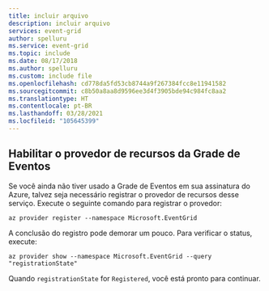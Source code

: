 ```yaml
---
title: incluir arquivo
description: incluir arquivo
services: event-grid
author: spelluru
ms.service: event-grid
ms.topic: include
ms.date: 08/17/2018
ms.author: spelluru
ms.custom: include file
ms.openlocfilehash: cd778da5fd53cb8744a9f267384fcc8e11941582
ms.sourcegitcommit: c8b50a8aa8d9596ee3d4f3905bde94c984fc8aa2
ms.translationtype: HT
ms.contentlocale: pt-BR
ms.lasthandoff: 03/28/2021
ms.locfileid: "105645399"
---
```

## <a name="enable-the-event-grid-resource-provider"></a>Habilitar o provedor de recursos da Grade de Eventos

Se você ainda não tiver usado a Grade de Eventos em sua assinatura do Azure, talvez seja necessário registrar o provedor de recursos desse serviço. Execute o seguinte comando para registrar o provedor:

```azurecli-interactive
az provider register --namespace Microsoft.EventGrid
```

A conclusão do registro pode demorar um pouco. Para verificar o status, execute:

```azurecli-interactive
az provider show --namespace Microsoft.EventGrid --query "registrationState"
```

Quando `registrationState` for `Registered`, você está pronto para continuar.
